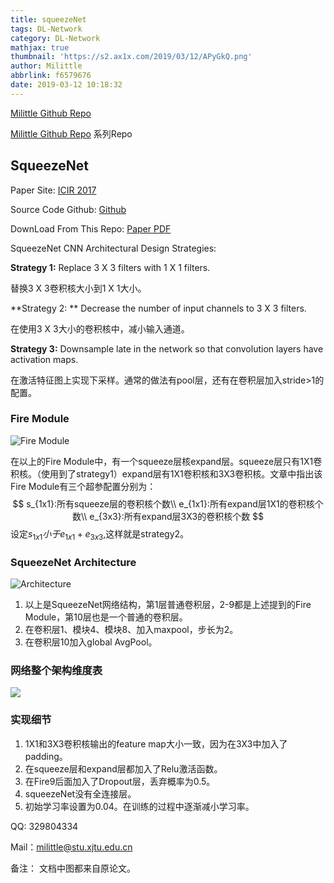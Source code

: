 ```yaml
---
title: squeezeNet
tags: DL-Network
category: DL-Network
mathjax: true
thumbnail: 'https://s2.ax1x.com/2019/03/12/APyGkQ.png'
author: Milittle
abbrlink: f6579676
date: 2019-03-12 10:18:32
---
```


[Milittle Github Repo]()

[Milittle Github Repo](https://github.com/Milittle/awesome-dl-network) 系列Repo

## SqueezeNet

Paper Site: [ICIR 2017](https://arxiv.org/abs/1602.07360)

Source Code Github: [Github](https://github.com/DeepScale/SqueezeNet)

DownLoad From This Repo: [Paper PDF](https://github.com/Milittle/awesome-dl-network/blob/master/paper/1602.07360_SQUEEZENET%20ALEXNET-LEVEL%20ACCURACY%20WITH%2050X%20FEWER%20PARAMETERS%20AND%200.5MB%20MODEL%20SIZE.pdf)

SqueezeNet CNN Architectural Design Strategies:

**Strategy 1:** Replace 3 X 3 filters with 1 X 1 filters.

替换3 X 3卷积核大小到1 X 1大小。

**Strategy 2: ** Decrease the number of input channels to 3 X 3 filters.

在使用3 X 3大小的卷积核中，减小输入通道。

**Strategy 3:** Downsample late in the network so that convolution layers have activation maps.

在激活特征图上实现下采样。通常的做法有pool层，还有在卷积层加入stride>1的配置。

### Fire Module

![Fire Module](https://s2.ax1x.com/2019/03/12/APyvB8.jpg)

在以上的Fire Module中，有一个squeeze层核expand层。squeeze层只有1X1卷积核。（使用到了strategy1）expand层有1X1卷积核和3X3卷积核。文章中指出该Fire Module有三个超参配置分别为：
$$
s_{1x1}:所有squeeze层的卷积核个数\\
e_{1x1}:所有expand层1X1的卷积核个数\\
e_{3x3}:所有expand层3X3的卷积核个数
$$
设定$s_{1x1} 小于 e_{1x1} + e_{3x3}​$,这样就是strategy2。

### SqueezeNet Architecture

![Architecture](https://s2.ax1x.com/2019/03/12/AP6SAg.md.jpg)

1. 以上是SqueezeNet网络结构，第1层普通卷积层，2-9都是上述提到的Fire Module，第10层也是一个普通的卷积层。
2. 在卷积层1、模块4、模块8、加入maxpool，步长为2。
3. 在卷积层10加入global AvgPool。

### 网络整个架构维度表

![](https://s2.ax1x.com/2019/03/12/APyxHS.jpg)

### 实现细节

1. 1X1和3X3卷积核输出的feature map大小一致，因为在3X3中加入了padding。
2. 在squeeze层和expand层都加入了Relu激活函数。
3. 在Fire9后面加入了Dropout层，丢弃概率为0.5。
4. squeezeNet没有全连接层。
5. 初始学习率设置为0.04。在训练的过程中逐渐减小学习率。

QQ: 329804334

Mail：milittle@stu.xjtu.edu.cn

备注： 文档中图都来自原论文。


